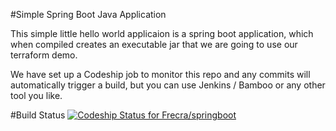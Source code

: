 #Simple Spring Boot Java Application

This simple little hello world applicaion is a spring boot application, 
which when compiled creates an executable jar that we are going to use 
our terraform demo.


We have set up a Codeship job to monitor this repo and any commits will
automatically trigger a build, but you can use Jenkins / Bamboo or any 
other tool you like.

#Build Status
[ ![Codeship Status for Frecra/springboot](https://app.codeship.com/projects/3abc43b0-918e-0134-1590-76f61b456e60/status?branch=master)](https://app.codeship.com/projects/185895)